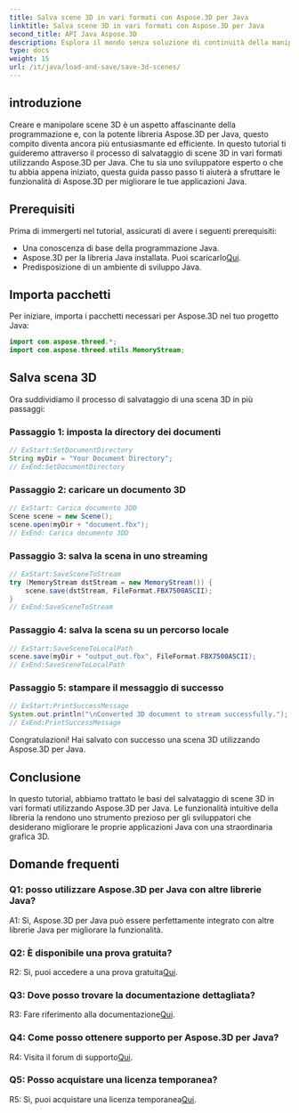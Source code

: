 ```yaml
---
title: Salva scene 3D in vari formati con Aspose.3D per Java
linktitle: Salva scene 3D in vari formati con Aspose.3D per Java
second_title: API Java Aspose.3D
description: Esplora il mondo senza soluzione di continuità della manipolazione delle scene 3D in Java con Aspose.3D. Impara a salvare scene in vari formati senza sforzo.
type: docs
weight: 15
url: /it/java/load-and-save/save-3d-scenes/
---
```

## introduzione

Creare e manipolare scene 3D è un aspetto affascinante della programmazione e, con la potente libreria Aspose.3D per Java, questo compito diventa ancora più entusiasmante ed efficiente. In questo tutorial ti guideremo attraverso il processo di salvataggio di scene 3D in vari formati utilizzando Aspose.3D per Java. Che tu sia uno sviluppatore esperto o che tu abbia appena iniziato, questa guida passo passo ti aiuterà a sfruttare le funzionalità di Aspose.3D per migliorare le tue applicazioni Java.

## Prerequisiti

Prima di immergerti nel tutorial, assicurati di avere i seguenti prerequisiti:

- Una conoscenza di base della programmazione Java.
-  Aspose.3D per la libreria Java installata. Puoi scaricarlo[Qui](https://releases.aspose.com/3d/java/).
- Predisposizione di un ambiente di sviluppo Java.

## Importa pacchetti

Per iniziare, importa i pacchetti necessari per Aspose.3D nel tuo progetto Java:

```java
import com.aspose.threed.*;
import com.aspose.threed.utils.MemoryStream;

```

## Salva scena 3D

Ora suddividiamo il processo di salvataggio di una scena 3D in più passaggi:

### Passaggio 1: imposta la directory dei documenti

```java
// ExStart:SetDocumentDirectory
String myDir = "Your Document Directory";
// ExEnd:SetDocumentDirectory
```

### Passaggio 2: caricare un documento 3D

```java
// ExStart: Carica documento 3DD
Scene scene = new Scene();
scene.open(myDir + "document.fbx");
// ExEnd: Carica documento 3DD
```

### Passaggio 3: salva la scena in uno streaming

```java
// ExStart:SaveSceneToStream
try (MemoryStream dstStream = new MemoryStream()) {
    scene.save(dstStream, FileFormat.FBX7500ASCII);
}
// ExEnd:SaveSceneToStream
```

### Passaggio 4: salva la scena su un percorso locale

```java
// ExStart:SaveSceneToLocalPath
scene.save(myDir + "output_out.fbx", FileFormat.FBX7500ASCII);
// ExEnd:SaveSceneToLocalPath
```

### Passaggio 5: stampare il messaggio di successo

```java
// ExStart:PrintSuccessMessage
System.out.println("\nConverted 3D document to stream successfully.");
// ExEnd:PrintSuccessMessage
```

Congratulazioni! Hai salvato con successo una scena 3D utilizzando Aspose.3D per Java.

## Conclusione

In questo tutorial, abbiamo trattato le basi del salvataggio di scene 3D in vari formati utilizzando Aspose.3D per Java. Le funzionalità intuitive della libreria la rendono uno strumento prezioso per gli sviluppatori che desiderano migliorare le proprie applicazioni Java con una straordinaria grafica 3D.

## Domande frequenti

### Q1: posso utilizzare Aspose.3D per Java con altre librerie Java?

A1: Sì, Aspose.3D per Java può essere perfettamente integrato con altre librerie Java per migliorare la funzionalità.

### Q2: È disponibile una prova gratuita?

 R2: Sì, puoi accedere a una prova gratuita[Qui](https://releases.aspose.com/).

### Q3: Dove posso trovare la documentazione dettagliata?

R3: Fare riferimento alla documentazione[Qui](https://reference.aspose.com/3d/java/).

### Q4: Come posso ottenere supporto per Aspose.3D per Java?

 R4: Visita il forum di supporto[Qui](https://forum.aspose.com/c/3d/18).

### Q5: Posso acquistare una licenza temporanea?

 R5: Sì, puoi acquistare una licenza temporanea[Qui](https://purchase.aspose.com/temporary-license/).